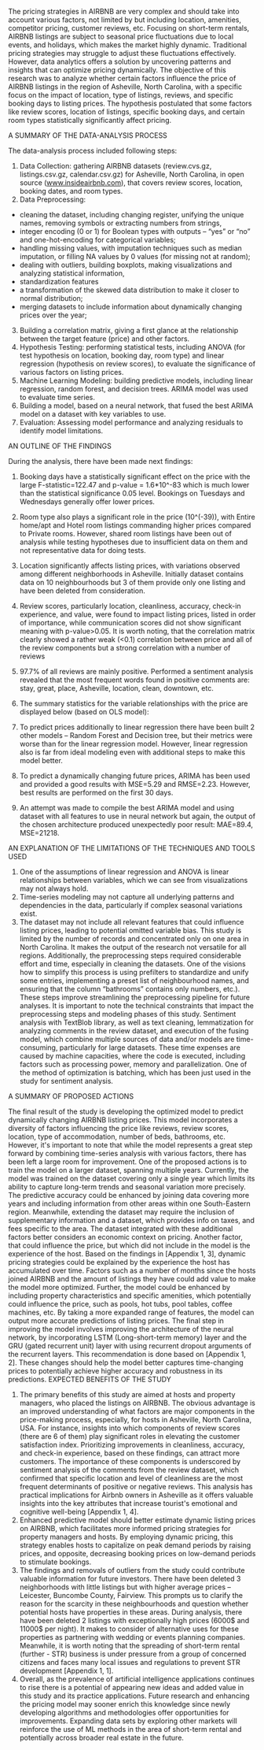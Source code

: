 The pricing strategies in AIRBNB are very complex and should take into account various factors, not limited by but including location, amenities, competitor pricing, customer reviews, etc. Focusing on short-term rentals, AIRBNB listings are subject to seasonal price fluctuations due to local events, and holidays, which makes the market highly dynamic. Traditional pricing strategies may struggle to adjust these fluctuations effectively. However, data analytics offers a solution by uncovering patterns and insights that can optimize pricing dynamically.
The objective of this research was to analyze whether certain factors influence the price of AIRBNB listings in the region of Asheville, North Carolina, with a specific focus on the impact of location, type of listings, reviews, and specific booking days to listing prices. The hypothesis postulated that some factors like review scores, location of listings, specific booking days, and certain room types statistically significantly affect pricing. 

A SUMMARY OF THE DATA-ANALYSIS PROCESS 

The data-analysis process included following steps:
1.	Data Collection: gathering AIRBNB datasets (review.cvs.gz, listings.csv.gz, calendar.csv.gz) for Asheville, North Carolina, in open source (www.insideairbnb.com), that covers review scores, location, booking dates, and room types.
2.	Data Preprocessing: 
- cleaning the dataset, including changing register, unifying the unique names, removing symbols or extracting numbers from strings, 
- integer encoding (0 or 1) for Boolean types with outputs – “yes” or “no” and one-hot-encoding for categorical variables;
- handling missing values, with imputation techniques such as median imputation, or filling NA values by 0 values (for missing not at random);
 - dealing with outliers, building boxplots, making visualizations and analyzing statistical information,
- standardization features
- a transformation of the skewed data distribution to make it closer to normal distribution;
- merging datasets to include information about dynamically changing prices over the year;
3. Building a correlation matrix, giving a first glance at the relationship between the target feature (price) and other factors.	
4. Hypothesis Testing: performing statistical tests, including ANOVA (for test hypothesis on location, booking day, room type) and linear regression (hypothesis on review scores), to evaluate the significance of various factors on listing prices.
5.	Machine Learning Modeling: building predictive models, including linear regression, random forest, and decision trees. ARIMA model was used to evaluate time series.
6. Building a model, based on a neural network, that fused the best ARIMA model on a dataset with key variables to use.
7. Evaluation: Assessing model performance and analyzing residuals to identify model limitations.

AN OUTLINE OF THE FINDINGS

During the analysis, there have been made next findings:
1)	Booking days have a statistically significant effect on the price with the large F-statistic=122.47 and p-value = 1.6*10^-83 which is much lower than the statistical significance 0.05 level. Bookings on Tuesdays and Wednesdays generally offer lower prices.
2)	Room type also plays a significant role in the price (10^(-39)), with Entire home/apt and Hotel room listings commanding higher prices compared to Private rooms. However, shared room listings have been out of analysis while testing hypotheses due to insufficient data on them and not representative data for doing tests.
3)	Location significantly affects listing prices, with variations observed among different neighborhoods in Asheville. Initially dataset contains data on 10 neighbourhoods but 3 of them provide only one listing and have been deleted from consideration. 
4)	Review scores, particularly location, cleanliness, accuracy, check-in experience, and value, were found to impact listing prices, listed in order of importance, while communication scores did not show significant meaning with p-value>0.05. It is worth noting, that the correlation matrix clearly showed a rather weak (<0.1) correlation between price and all of the review components but a strong correlation with a number of reviews
5)	97.7% of all reviews are mainly positive. Performed a sentiment analysis revealed that the most frequent words found in positive comments are: stay, great, place, Asheville, location, clean, downtown, etc.
6)	The summary statistics for the variable relationships with the price are displayed below (based on OLS model):

 
7)	To predict prices additionally to linear regression there have been built 2 other models – Random Forest and Decision tree, but their metrics were worse than for the linear regression model. However, linear regression also is far from ideal modeling even with additional steps to make this model better. 
8)	  To predict a dynamically changing future prices, ARIMA has been used and provided a good results with MSE=5.29 and RMSE=2.23. However, best results are performed on the first 30 days. 
9)	An attempt was made to compile the best ARIMA model and using dataset with all features to use in neural network but again, the output of the chosen architecture produced unexpectedly poor result: MAE=89.4, MSE=21218.

AN EXPLANATION OF THE LIMITATIONS OF THE TECHNIQUES AND TOOLS USED

1.	One of the assumptions of linear regression and ANOVA is linear relationships between variables, which we can see from visualizations may not always hold.
2.	Time-series modeling may not capture all underlying patterns and dependencies in the data, particularly if complex seasonal variations exist.
3.	The dataset may not include all relevant features that could influence listing prices, leading to potential omitted variable bias.
This study is limited by the number of records and concentrated only on one area in North Carolina. It makes the output of the research not versatile for all regions. Additionally, the preprocessing steps required considerable effort and time, especially in cleaning the datasets. One of the visions how to simplify this process is using prefilters to standardize and unify some entries, implementing a preset list of neighbourhood names, and ensuring that the column “bathrooms” contains only numbers, etc.). These steps improve streamlining the preprocessing pipeline for future analyses.
It is important to note the technical constraints that impact the preprocessing steps and modeling phases of this study. Sentiment analysis with TextBlob library, as well as text cleaning, lemmatization for analyzing comments in the review dataset, and execution of the fusing model, which combine multiple sources of data and/or models are time-consuming, particularly for large datasets. These time expenses are caused by machine capacities, where the code is executed, including factors such as processing power, memory and parallelization.  One of the method of optimization is batching, which has been just used in the study for sentiment analysis.

A SUMMARY OF PROPOSED ACTIONS 

The final result of the study is developing the optimized model to predict dynamically changing AIRBNB listing prices. This model incorporates a diversity of factors influencing the price like reviews, review scores, location, type of accommodation, number of beds, bathrooms, etc. However, it's important to note that while the model represents a great step forward by combining time-series analysis with various factors, there has been left a large room for improvement. One of the proposed actions is to train the model on a larger dataset, spanning multiple years. Currently, the model was trained on the dataset covering only a single year which limits its ability to capture long-term trends and seasonal variation more precisely. The predictive accuracy could be enhanced by joining data covering more years and including information from other areas within one South-Eastern region. Meanwhile, extending the dataset may require the inclusion of supplementary information and a dataset, which provides info on taxes, and fees specific to the area. The dataset integrated with these additional factors better considers an economic context on pricing. Another factor, that could influence the price, but which did not include in the model is the experience of the host. Based on the findings in [Appendix 1, 3], dynamic pricing strategies could be explained by the experience the host has accumulated over time. Factors such as a number of months since the hosts joined AIRBNB and the amount of listings they have could add value to make the model more optimized.
Further, the model could be enhanced by including property characteristics and specific amenities, which potentially could influence the price, such as pools, hot tubs, pool tables, coffee machines, etc. By taking a more expanded range of features, the model can output more accurate predictions of listing prices.
The final step in improving the model involves improving the architecture of the neural network, by incorporating LSTM (Long-short-term memory) layer and the GRU (gated recurrent unit) layer with using recurrent dropout arguments of the recurrent layers. This recommendation is done based on [Appendix 1, 2]. These changes should help the model better captures time-changing prices to potentially achieve higher accuracy and robustness in its predictions. 
EXPECTED BENEFITS OF THE STUDY

1.	The primary benefits of this study are aimed at hosts and property managers, who placed the listings on AIRBNB. The obvious advantage is an improved understanding of what factors are major components in the price-making process, especially, for hosts in Asheville, North Carolina, USA. For instance, insights into which components of review scores (there are 6 of them) play significant roles in elevating the customer satisfaction index. Prioritizing improvements in cleanliness, accuracy, and check-in experience, based on these findings, can attract more customers. The importance of these components is underscored by sentiment analysis of the comments from the review dataset, which confirmed that specific location and level of cleanliness are the most frequent determinants of positive or negative reviews. This analysis has practical implications for Airbnb owners in Asheville as it offers valuable insights into the key attributes that increase tourist's emotional and cognitive well-being [Appendix 1, 4].
2.	Enhanced predictive model should better estimate dynamic listing prices on AIRBNB, which facilitates more informed pricing strategies for property managers and hosts. By employing dynamic pricing, this strategy enables hosts to capitalize on peak demand periods by raising prices, and opposite, decreasing booking prices on low-demand periods to stimulate bookings. 
3.	The findings and removals of outliers from the study could contribute valuable information for future investors. There have been deleted 3 neighborhoods with little listings but with higher average prices – Leicester, Buncombe County, Fairview. This prompts us to clarify the reason for the scarcity in these neighbourhoods and question whether potential hosts have properties in these areas. During analysis, there have been deleted 2 listings with exceptionally high prices (6000$ and 11000$ per night).  It makes to consider of alternative uses for these properties as partnering with wedding or events planning companies. Meanwhile, it is worth noting that the spreading of short-term rental (further - STR) business is under pressure from a group of concerned citizens and faces many local issues and regulations to prevent STR development [Appendix 1, 1].
4.	Overall, as the prevalence of artificial intelligence applications continues to rise there is a potential of appearing new ideas and added value in this study and its practice applications. Future research and enhancing the pricing model may sooner enrich this knowledge since newly developing algorithms and methodologies offer opportunities for improvements. Expanding data sets by exploring other markets will reinforce the use of ML methods in the area of short-term rental and potentially across broader real estate in the future.



